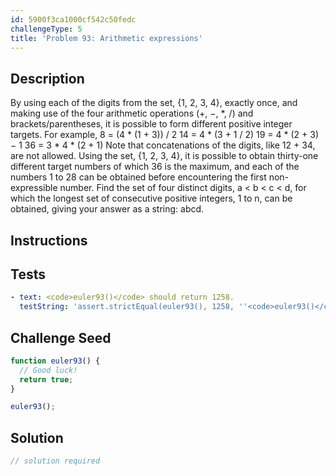 ```yaml
---
id: 5900f3ca1000cf542c50fedc
challengeType: 5
title: 'Problem 93: Arithmetic expressions'
---
```


## Description
<section id='description'>
By using each of the digits from the set, {1, 2, 3, 4}, exactly once, and making use of the four arithmetic operations (+, −, *, /) and brackets/parentheses, it is possible to form different positive integer targets.
For example,
8 = (4 * (1 + 3)) / 2
14 = 4 * (3 + 1 / 2)
19 = 4 * (2 + 3) − 1
36 = 3 * 4 * (2 + 1)
Note that concatenations of the digits, like 12 + 34, are not allowed.
Using the set, {1, 2, 3, 4}, it is possible to obtain thirty-one different target numbers of which 36 is the maximum, and each of the numbers 1 to 28 can be obtained before encountering the first non-expressible number.
Find the set of four distinct digits, a < b < c < d, for which the longest set of consecutive positive integers, 1 to n, can be obtained, giving your answer as a string: abcd.
</section>

## Instructions
<section id='instructions'>

</section>

## Tests
<section id='tests'>

```yml
- text: <code>euler93()</code> should return 1258.
  testString: 'assert.strictEqual(euler93(), 1258, ''<code>euler93()</code> should return 1258.'');'

```

</section>

## Challenge Seed
<section id='challengeSeed'>

<div id='js-seed'>

```js
function euler93() {
  // Good luck!
  return true;
}

euler93();
```

</div>



</section>

## Solution
<section id='solution'>

```js
// solution required
```
</section>
